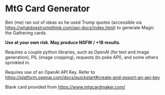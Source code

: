 # MtG Card Generator

Ben (me) ran out of ideas so he used Trump quotes (accessible via https://whatdoestrumpthink.com/api-docs/index.html) to generate Magic the Gathering cards. 

**Use at your own risk. May produce NSFW / +18 results.**

Requires a couple python libraries, such as OpenAI (for text and image generation), PIL (image cropping), requests (to poke API), and some others sprinkled in.

Requires use of an OpenAI API Key. Refer to https://platform.openai.com/docs/quickstart#create-and-export-an-api-key

Blank card provided from https://www.mtgcardmaker.com/

